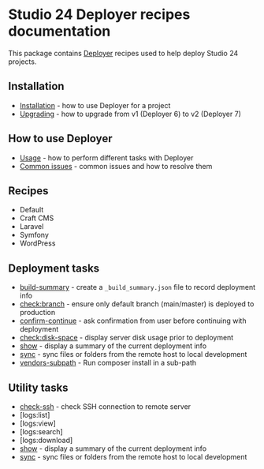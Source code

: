 # Studio 24 Deployer recipes documentation 

This package contains [Deployer](https://deployer.org/) recipes used to help deploy Studio 24 projects.

## Installation

* [Installation](installation.md) - how to use Deployer for a project
* [Upgrading](upgrading.md) - how to upgrade from v1 (Deployer 6) to v2 (Deployer 7)

## How to use Deployer

* [Usage](usage.md) - how to perform different tasks with Deployer
* [Common issues](common-issues.md) - common issues and how to resolve them 

## Recipes

* Default
* Craft CMS
* Laravel
* Symfony
* WordPress

## Deployment tasks

* [build-summary](tasks/build-summary.md) - create a `_build_summary.json` file to record deployment info
* [check:branch](tasks/check-branch.md) - ensure only default branch (main/master) is deployed to production
* [confirm-continue](tasks/confirm-continue.md) - ask confirmation from user before continuing with deployment
* [check:disk-space](tasks/display-disk-space.md) - display server disk usage prior to deployment
* [show](tasks/show-summary.md) - display a summary of the current deployment info
* [sync](tasks/sync.md) - sync files or folders from the remote host to local development
* [vendors-subpath](tasks/vendors-subpath.md) - Run composer install in a sub-path

## Utility tasks

* [check-ssh](tasks/check-ssh.md) - check SSH connection to remote server
* [logs:list]
* [logs:view]
* [logs:search]
* [logs:download]
* [show](tasks/show-summary.md) - display a summary of the current deployment info 
* [sync](tasks/sync.md) - sync files or folders from the remote host to local development
